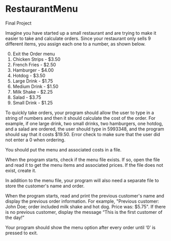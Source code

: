 # RestaurantMenu
Final Project

Imagine you have started up a small restaurant and are trying to make it easier to take and calculate orders. Since your restaurant only sells 9 different items, you assign each one to a number, as shown below.

0. Exit the Order menu
1. Chicken Strips - $3.50
2. French Fries - $2.50
3. Hamburger - $4.00
4. Hotdog - $3.50
5. Large Drink - $1.75
6. Medium Drink - $1.50
7. Milk Shake - $2.25
8. Salad - $3.75
9. Small Drink - $1.25

To quickly take orders, your program should allow the user to type in a string of numbers and then it should calculate the cost of the order. For example, if one large drink, two small drinks, two hamburgers, one hotdog, and a salad are ordered, the user should type in 5993348, and the program should say that it costs $19.50. Error check to make sure that the user did not enter a 0 when ordering.

You should put the menu and associated costs in a file. 

When the program starts, check if the menu file exists. If so, open the file and read it to get the menu items and associated prices. If the file does not exist, create it.

In addition to the menu file, your program will also need a separate file to store the customer's name and order. 

When the program starts, read and print the previous customer's name and display the previous order information. For example, "Previous customer: John Doe; order included milk shake and hot dog. Price was: $5.75". If there is no previous customer, display the message “This is the first customer of the day!”

Your program should show the menu option after every order until ‘0’ is pressed to exit.
